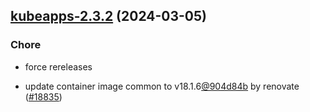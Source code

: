 

## [kubeapps-2.3.2](https://github.com/truecharts/charts/compare/kubeapps-2.3.0...kubeapps-2.3.2) (2024-03-05)

### Chore



- force rereleases

- update container image common to v18.1.6[@904d84b](https://github.com/904d84b) by renovate ([#18835](https://github.com/truecharts/charts/issues/18835))
